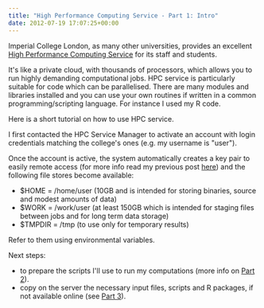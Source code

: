 ```yaml
---
title: "High Performance Computing Service - Part 1: Intro"
date: 2012-07-19 17:07:25+00:00
---
```


Imperial College London, as many other universities, provides an excellent [High Performance Computing Service](http://www3.imperial.ac.uk/ict/services/teachingandresearchservices/highperformancecomputing) for its staff and students. 

It's like a private cloud, with thousands of processors, which allows you to run highly demanding computational jobs. HPC service is particularly suitable for code which can be parallelised. There are many modules and libraries installed and you can use your own routines if written in a common programming/scripting language. For instance I used my R code. 

Here is a short tutorial on how to use HPC service. 

I first contacted the HPC Service Manager to activate an account with login credentials matching the college's ones (e.g. my username is "user"). 

Once the account is active, the system automatically creates a key pair to easily remote access (for more info read my previous post [here](http://wp.me/p2yns8-3u)) and the following file stores become available:

  - $HOME = /home/user (10GB and is intended for storing binaries, source and modest amounts of data)
  - $WORK = /work/user (at least 150GB which is intended for staging files between jobs and for long term data storage)
  - $TMPDIR = /tmp (to use only for temporary results)

Refer to them using environmental variables.

Next steps:
	
  * to prepare the scripts I'll use to run my computations (more info on [Part 2](../../../../2013/07/02/high-performance-computing-service---part-2-get-your-files-ready)).
  * copy on the server the necessary input files, scripts and R packages, if not available online (see [Part 3](../../../../2013/07/03/high-performance-computing-service---part-3-transfer-your-files)).
